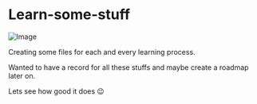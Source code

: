 # Learn-some-stuff

![Image](https://i.stack.imgur.com/MgaV9.png)

Creating some files for each and every learning process.

Wanted to have a record for all these stuffs and maybe create a roadmap later on.

Lets see how good it does :wink:
